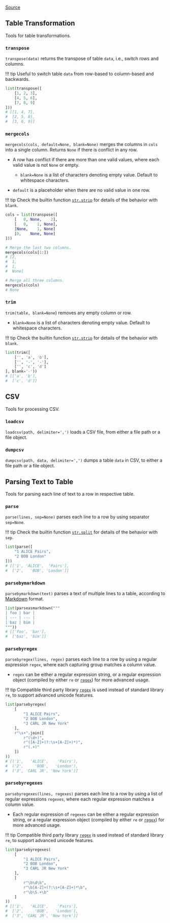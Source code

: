 [Source](https://github.com/chuanconggao/extratools/blob/master/extratools/tabletools.py)

## Table Transformation

Tools for table transformations.

### `transpose`

`transpose(data)` returns the transpose of table `data`, i.e., switch rows and columns.

!!! tip
    Useful to switch table `data` from row-based to column-based and backwards.

``` python
list(transpose([
    [1, 2, 3],
    [4, 5, 6],
    [7, 8, 9]
]))
# [[1, 4, 7],
#  [2, 5, 8],
#  [3, 6, 9]]
```

### `mergecols`

`mergecols(cols, default=None, blank=None)` merges the columns in `cols` into a single column. Returns `None` if there is conflict in any row.

- A row has conflict if there are more than one valid values, where each valid value is not `None` or empty.

    - `blank=None` is a list of characters denoting empty value. Default to whitespace characters.

- `default` is a placeholder when there are no valid value in one row.

!!! tip
    Check the builtin function [`str.strip`](https://docs.python.org/3/library/stdtypes.html#str.strip) for details of the behavior with `blank`.

``` python
cols = list(transpose([
    [   0, None,    2],
    [   0,    1, None],
    [None,    1, None]
    [0,    None, None]
]))

# Merge the last two columns.
mergecols(cols[1:])
# [2,
#  1,
#  1,
#  None]

# Merge all three columns.
mergecols(cols)
# None
```

### `trim`

`trim(table, blank=None`) removes any empty column or row.

- `blank=None` is a list of characters denoting empty value. Default to whitespace characters.

!!! tip
    Check the builtin function [`str.strip`](https://docs.python.org/3/library/stdtypes.html#str.strip) for details of the behavior with `blank`.

``` python
list(trim([
    ['', 'a', 'b'],
    ['', '-', '-'],
    ['', 'c', 'd']
], blank='-'))
# [['a', 'b'],
#  ['c', 'd']]
```

## CSV

Tools for processing CSV.

### `loadcsv`

`loadcsv(path, delimiter=',')` loads a CSV file, from either a file path or a file object.

### `dumpcsv`

`dumpcsv(path, data, delimiter=',')` dumps a table `data` in CSV, to either a file path or a file object.

## Parsing Text to Table

Tools for parsing each line of text to a row in respective table.

### `parse`

`parse(lines, sep=None)` parses each line to a row by using separator `sep=None`.

!!! tip
    Check the builtin function [`str.split`](https://docs.python.org/3/library/stdtypes.html#str.split) for details of the behavior with `sep`.

``` python
list(parse([
    "1 ALICE Pairs",
    "2 BOB London"
]))
# [['1', 'ALICE',  'Pairs'],
#  ['2',   'BOB', 'London']]
```

### `parsebymarkdown`

`parsebymarkdown(text)` parses a text of multiple lines to a table, according to [Markdown](https://github.github.com/gfm/#tables-extension-) format.

``` python
list(parseasmarkdown("""
| foo | bar |
| --- | --- |
| baz | bim |
"""))
# [['foo', 'bar'],
#  ['baz', 'bim']]
```

### `parsebyregex`

`parsebyregex(lines, regex)` parses each line to a row by using a regular expression `regex`, where each capturing group matches a column value.

- `regex` can be either a regular expression string, or a regular expression object (compiled by either `re` or [`regex`](https://pypi.org/project/regex/)) for more advanced usage.

!!! tip
    Compatible third party library [`regex`](https://pypi.org/project/regex/) is used instead of standard library `re`, to support advanced unicode features.

``` python
list(parsebyregex(
    [
        "1 ALICE Pairs",
        "2 BOB London",
        "3 CARL JR New York"
    ],
    r"\s+".join([
        r"(\d+)",
        r"([A-Z]+(?:\s+[A-Z]+)*)",
        r"(.+)"
    ])
))
# [('1',   'ALICE',    'Pairs'),
#  ('2',     'BOB',   'London'),
#  ('3', 'CARL JR', 'New York')]
```

### `parsebyregexes`

`parsebyregexes(lines, regexes)` parses each line to a row by using a list of regular expressions `regexes`, where each regular expression matches a column value.

- Each regular expression of `regexes` can be either a regular expression string, or a regular expression object (compiled by either `re` or [`regex`](https://pypi.org/project/regex/)) for more advanced usage.

!!! tip
    Compatible third party library [`regex`](https://pypi.org/project/regex/) is used instead of standard library `re`, to support advanced unicode features.

``` python
list(parsebyregexes(
    [
        "1 ALICE Pairs",
        "2 BOB London",
        "3 CARL JR New York"
    ],
    [
        r"\b\d\b",
        r"\b[A-Z]+(?:\s+[A-Z]+)*\b",
        r"\b\S.+\b"
    ]
))
# [['1',   'ALICE',    'Pairs'],
#  ['2',     'BOB',   'London'],
#  ['3', 'CARL JR', 'New York']]
```
